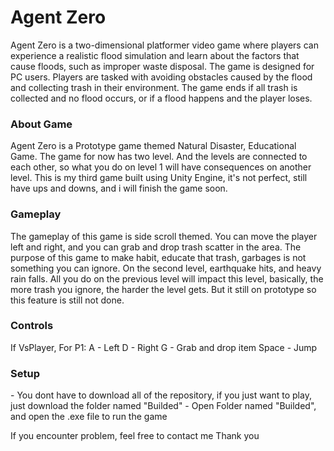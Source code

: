<h1>Agent Zero</h1>
<p>
  Agent Zero is a two-dimensional platformer video game 
  where players can experience a realistic flood simulation and learn 
  about the factors that cause floods, such as improper waste disposal. 
  The game is designed for PC users. Players are tasked with avoiding 
  obstacles caused by the flood and collecting trash in their environment. 
  The game ends if all trash is collected and no flood occurs, or if a 
  flood happens and the player loses.
</p>
  
<h3>About Game</h3>
Agent Zero is a Prototype game themed Natural Disaster, Educational Game. The game for now has two level. And the levels are connected to each other, so what you do on level 1 will have
consequences on another level. This is my third game built using Unity Engine, it's not perfect, still have ups and downs, and i will finish the game soon.

<h3>Gameplay</h3>
The gameplay of this game is side scroll themed. You can move the player left and right, and you can grab and drop trash scatter in the area.
The purpose of this game to make habit, educate that trash, garbages is not something you can ignore. On the second level, earthquake hits, and heavy rain falls.
All you do on the previous level will impact this level, basically, the more trash you ignore, the harder the level gets. But it still on prototype so this feature is still not done.

<h3>Controls</h3>
If VsPlayer, For P1:
A - Left
D - Right
G - Grab and drop item
Space - Jump

<h3>Setup</h3>
- You dont have to download all of the repository, if you just want to play, just download the folder named "Builded"
- Open Folder named "Builded", and open the .exe file to run the game

If you encounter problem, feel free to contact me
Thank you
